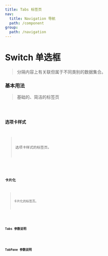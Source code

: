 ```yaml
---
title: Tabs 标签页
nav:
  title: Navigation 导航
  path: /component
group:
  path: /navigation
---
```


# Switch 单选框

> 分隔内容上有关联但属于不同类别的数据集合。

### 基本用法

> 基础的、简洁的标签页

<code src="./demo/index1.tsx" />

### 选项卡样式

> 选项卡样式的标签页。

<code src="./demo/index2.tsx" />

### 卡片化

> 卡片化的标签页。

<code src="./demo/index3.tsx" />

### Tabs 参数说明

<API src="./Tabs/index.tsx">

### TabPane 参数说明

<API src="./TabPane/index.tsx">
